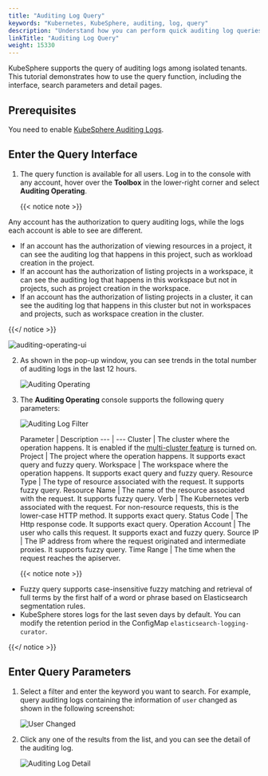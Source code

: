 ```yaml
---
title: "Auditing Log Query"
keywords: "Kubernetes, KubeSphere, auditing, log, query"
description: "Understand how you can perform quick auditing log queries to keep track of the latest auditing information of your cluster."
linkTitle: "Auditing Log Query"
weight: 15330
---
```


KubeSphere supports the query of auditing logs among isolated tenants. This tutorial demonstrates how to use the query function, including the interface, search parameters and detail pages.

## Prerequisites

You need to enable [KubeSphere Auditing Logs](../../../pluggable-components/auditing-logs/).

## Enter the Query Interface

1. The query function is available for all users. Log in to the console with any account, hover over the **Toolbox** in the lower-right corner and select **Auditing Operating**.

   {{< notice note >}} 

Any account has the authorization to query auditing logs, while the logs each account is able to see are different.

- If an account has the authorization of viewing resources in a project, it can see the auditing log that happens in this project, such as workload creation in the project.
- If an account has the authorization of listing projects in a workspace, it can see the auditing log that happens in this workspace but not in projects, such as project creation in the workspace.
- If an account has the authorization of listing projects in a cluster, it can see the auditing log that happens in this cluster but not in workspaces and projects, such as workspace creation in the cluster.

{{</ notice >}} 

   ![auditing-operating-ui](/images/docs/toolbox/auditing-operating-ui.jpg)

2. As shown in the pop-up window, you can see trends in the total number of auditing logs in the last 12 hours. 

   ![Auditing Operating](/images/docs/toolbox/auditing-operating.png)

3. The **Auditing Operating** console supports the following query parameters:

   ![Auditing Log Filter](/images/docs/toolbox/auditing-log-filter.png)

   Parameter         | Description
 ---               | --- 
 Cluster           | The cluster where the operation happens. It is enabled if the [multi-cluster feature](../../../multicluster-management/) is turned on. 
 Project           | The project where the operation happens. It supports exact query and fuzzy query. 
 Workspace         | The workspace where the operation happens. It supports exact query and fuzzy query. 
 Resource Type     | The type of resource associated with the request. It supports fuzzy query.
 Resource Name     | The name of the resource associated with the request. It supports fuzzy query.
 Verb              | The Kubernetes verb associated with the request. For non-resource requests, this is the lower-case HTTP method. It supports exact query. 
 Status Code       | The Http response code. It supports exact query. 
 Operation Account | The user who calls this request. It supports exact and fuzzy query. 
 Source IP         | The IP address from where the request originated and intermediate proxies. It supports fuzzy query. 
 Time Range        | The time when the request reaches the apiserver. 

   {{< notice note >}} 

- Fuzzy query supports case-insensitive fuzzy matching and retrieval of full terms by the first half of a word or phrase based on Elasticsearch segmentation rules.
- KubeSphere stores logs for the last seven days by default. You can modify the retention period in the ConfigMap `elasticsearch-logging-curator`.

{{</ notice >}} 

## Enter Query Parameters

1. Select a filter and enter the keyword you want to search. For example, query auditing logs containing the information of `user` changed as shown in the following screenshot:

   ![User Changed](/images/docs/toolbox/user-changed.png)

2. Click any one of the results from the list, and you can see the detail of the auditing log.

   ![Auditing Log Detail](/images/docs/toolbox/auditing-log-detail.png)